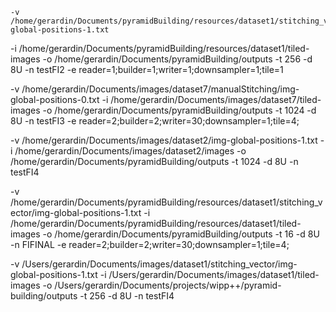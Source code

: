     -v /home/gerardin/Documents/pyramidBuilding/resources/dataset1/stitching_vector/img-global-positions-1.txt
-i /home/gerardin/Documents/pyramidBuilding/resources/dataset1/tiled-images
-o /home/gerardin/Documents/pyramidBuilding/outputs
-t 256 -d 8U -n testFI2 
-e reader=1;builder=1;writer=1;downsampler=1;tile=1


 -v /home/gerardin/Documents/images/dataset7/manualStitching/img-global-positions-0.txt
 -i /home/gerardin/Documents/images/dataset7/tiled-images
 -o /home/gerardin/Documents/pyramidBuilding/outputs
 -t 1024 -d 8U -n testFI3 
-e reader=2;builder=2;writer=30;downsampler=1;tile=4;


-v /home/gerardin/Documents/images/dataset2/img-global-positions-1.txt
-i /home/gerardin/Documents/images/dataset2/images
-o /home/gerardin/Documents/pyramidBuilding/outputs
-t 1024 -d 8U -n testFI4 

-v /home/gerardin/Documents/pyramidBuilding/resources/dataset1/stitching_vector/img-global-positions-1.txt 
-i /home/gerardin/Documents/pyramidBuilding/resources/dataset1/tiled-images 
-o /home/gerardin/Documents/pyramidBuilding/outputs 
-t 16 -d 8U -n FIFINAL 
-e reader=2;builder=2;writer=30;downsampler=1;tile=4;



-v /Users/gerardin/Documents/images/dataset1/stitching_vector/img-global-positions-1.txt
-i /Users/gerardin/Documents/images/dataset1/tiled-images
-o /Users/gerardin/Documents/projects/wipp++/pyramid-building/outputs
-t 256 -d 8U -n testFI4 

